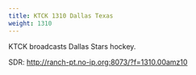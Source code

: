 ```yaml
---
title: KTCK 1310 Dallas Texas
weight: 1310
---
```

KTCK broadcasts Dallas Stars hockey.

SDR: http://ranch-pt.no-ip.org:8073/?f=1310.00amz10
